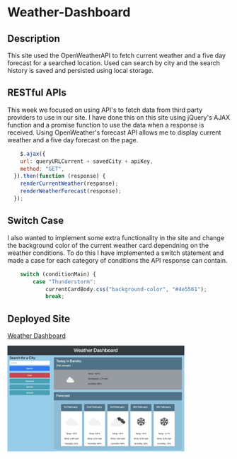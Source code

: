 # Weather-Dashboard

## Description 
This site used the OpenWeatherAPI to fetch current weather and a five day forecast for a searched location. Used can search by city and the search history is saved and persisted using local storage. 

## RESTful APIs
This week we focused on using API's to fetch data from third party providers to use in our site. I have done this on this site using jQuery's AJAX function and a promise function to use the data when a response is received. Using OpenWeather's forecast API allows me to display current weather and a five day forecast on the page.

```javascript
    $.ajax({
    url: queryURLCurrent + savedCity + apiKey,
    method: "GET",
  }).then(function (response) {
    renderCurrentWeather(response);
    renderWeatherForecast(response);
  });
```

## Switch Case
I also wanted to implement some extra functionality in the site and change the background color of the current weather card dependning on the weather conditions. To do this I have implemented a switch statement and made a case for each category of conditions the API response can contain.

```javascript
    switch (conditionMain) {
        case "Thunderstorm":
            currentCardBody.css("background-color", "#4e5561");
            break;
```

## Deployed Site
[Weather Dashboard](https://roberttaylor94.github.io/Weather-Dashboard/)

<img src="assets/images/screenshot.png" width="400">
